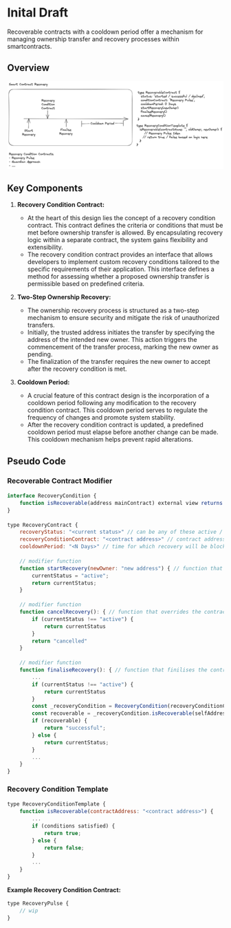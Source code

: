 # Inital Draft

Recoverable contracts with a cooldown period offer a mechanism for managing ownership transfer and recovery processes within smartcontracts.

## Overview

![Overview](https://github.com/RecoveryPulse/smartcontracts/blob/c2a375e02ab4253890cfb1564be7fd3218dad51d/docs/Overview.png)

## Key Components

1. **Recovery Condition Contract:**
    - At the heart of this design lies the concept of a recovery condition contract. This contract defines the criteria or conditions that must be met before ownership transfer is allowed. By encapsulating recovery logic within a separate contract, the system gains flexibility and extensibility.
    - The recovery condition contract provides an interface that allows developers to implement custom recovery conditions tailored to the specific requirements of their application. This interface defines a method for assessing whether a proposed ownership transfer is permissible based on predefined criteria.

2. **Two-Step Ownership Recovery:**
    - The ownership recovery process is structured as a two-step mechanism to ensure security and mitigate the risk of unauthorized transfers. 
    - Initially, the trusted address initiates the transfer by specifying the address of the intended new owner. This action triggers the commencement of the transfer process, marking the new owner as pending.
    - The finalization of the transfer requires the new owner to accept after the recovery condition is met.

3. **Cooldown Period:**
    - A crucial feature of this contract design is the incorporation of a cooldown period following any modification to the recovery condition contract. This cooldown period serves to regulate the frequency of changes and promote system stability.
    - After the recovery condition contract is updated, a predefined cooldown period must elapse before another change can be made. This cooldown mechanism helps prevent rapid alterations.


## Pseudo Code

### Recoverable Contract Modifier

```javascript
interface RecoveryCondition {
    function isRecoverable(address mainContract) external view returns (bool);
}

type RecoveryContract {
    recoveryStatus: "<current status>" // can be any of these active / successful / cancelled / inactive
    recoveryConditionContract: "<contract address>" // contract address of the recovery condition contract
    cooldownPeriod: "<N Days>" // time for which recovery will be blocked after the last status change

    // modifier function
    function startRecovery(newOwner: "new address") { // function that triggers/activated the contract recovery
        currentStatus = "active";
        return currentStatus;
    }

    // modifier function
    function cancelRecovery(): { // function that overrides the contract recovery
        if (currentStatus !== "active") {
            return currentStatus
        }
        return "cancelled"
    } 

    // modifier function
    function finaliseRecovery(): { // function that finilises the contract recovery after the recovery condition is met
        ...
        if (currentStatus !== "active") {
            return currentStatus
        }
        const _recoveryCondition = RecoveryCondition(recoveryConditionContract);
        const recoverable = _recoveryCondition.isRecoverable(selfAddress);
        if (recoverable) {
            return "successful";
        } else {
            return currentStatus;
        }
        ...
    }
}
```

### Recovery Condition Template

```javascript
type RecoveryConditionTemplate {
    function isRecoverable(contractAddress: "<contract address>") {
        ...
        if (conditions satisfied) {
            return true;
        } else {
            return false;
        }
        ...
    }
}
```

**Example Recovery Condition Contract:**

```javascript
type RecoveryPulse {
    // wip
}
```
